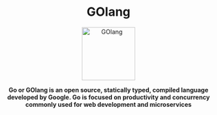 <h1 align="center">
GOlang
</h1>

<p align="center">
<a href=https://github.com/MintzyG/Lets-Learn>
<img alt="GOlang" src=https://i.imgur.com/FDP8PtQ.png width="124" height="124"></a>
</p>

<p align="center">
  <b>
    Go or GOlang is an open source, statically typed, compiled language developed by Google.
    Go is focused on productivity and concurrency commonly used for web development and microservices
  </b>
</p>
